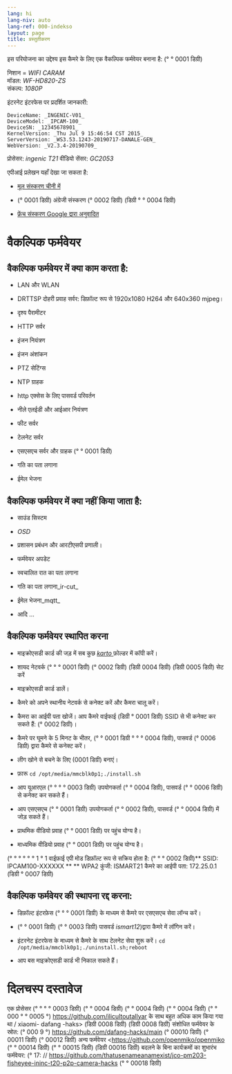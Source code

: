 ```yaml
---
lang: hi
lang-niv: auto
lang-ref: 000-indekso
layout: page
title: प्रस्तुतीकरण
---
```


इस परियोजना का उद्देश्य इस कैमरे के लिए एक वैकल्पिक फर्मवेयर बनाना है: (° ° 0001 डिग्री)

निशान = _WIFI CARAM_  
मॉडल: _WF-HD820-ZS_  
संकल्प: _1080P_

इंटरनेट इंटरफेस पर प्रदर्शित जानकारी:
```
DeviceName: _INGENIC-V01_
DeviceModel: _IPCAM-100_
DeviceSN: _12345678901_
KernelVersion: _Thu Jul 9 15:46:54 CST 2015_
ServerVersion: _WS3.53.1243-20190717-DANALE-GEN_
WebVersion: _V2.3.4-20190709_
```

प्रोसेसर: _ingenic T21_
वीडियो सेंसर: _GC2053_

एपीआई प्रलेखन यहाँ देखा जा सकता है:  
* [मूल संस्करण चीनी में](../zh/includes.zh/html/)


* (° 0001 डिग्री) अंग्रेजी संस्करण (° 0002 डिग्री) (डिग्री ° ° 0004 डिग्री)


* [फ्रेंच संस्करण Google द्वारा अनुवादित](../fr/includes.fr/html/)



# वैकल्पिक फर्मवेयर

## वैकल्पिक फर्मवेयर में क्या काम करता है:

* LAN और WLAN


* DRTTSP दोहरी प्रवाह सर्वर: डिफ़ॉल्ट रूप से 1920x1080 H264 और 640x360 mjpeg।


* दृश्य पैरामीटर


* HTTP सर्वर


* इंजन नियंत्रण


* इंजन अंशांकन


* PTZ सेटिंग्स


* NTP ग्राहक


* http एक्सेस के लिए पासवर्ड परिवर्तन


* नीले एलईडी और आईआर नियंत्रण


* फीट सर्वर


* टेलनेट सर्वर


* एसएसएच सर्वर और ग्राहक (° ° 0001 डिग्री)


* गति का पता लगाना


* ईमेल भेजना



## वैकल्पिक फर्मवेयर में क्या नहीं किया जाता है:

* साउंड सिस्टम


* _OSD_


* प्रशासन प्रबंधन और आरटीएसपी प्रणाली।


* फर्मवेयर अपडेट


* स्वचालित रात का पता लगाना


* गति का पता लगाना_ir-cut_


* ईमेल भेजना_mqtt_


* आदि ...



## वैकल्पिक फर्मवेयर स्थापित करना

* माइक्रोएसडी कार्ड की जड़ में सब कुछ [ _karto_ ](https://github.com/jmichault/ipcam-100/tree/master/karto) फ़ोल्डर में कॉपी करें।


* शायद नेटवर्क (° ° ° 0001 डिग्री) (° 0002 डिग्री) (डिग्री 0004 डिग्री) (डिग्री 0005 डिग्री) सेट करें


* माइक्रोएसडी कार्ड डालें।


* कैमरे को अपने स्थानीय नेटवर्क से कनेक्ट करें और कैमरा चालू करें।


* कैमरा का आईपी पता खोजें। आप कैमरे वाईफाई (डिग्री ° 0001 डिग्री) SSID से भी कनेक्ट कर सकते हैं: (° 0002 डिग्री)।


* कैमरे पर घूमने के 5 मिनट के भीतर, (° ° 0001 डिग्री ° ° ° 0004 डिग्री), पासवर्ड (° 0006 डिग्री) द्वारा कैमरे से कनेक्ट करें।


* लीग खोने से बचने के लिए (0001 डिग्री) बनाएं।


* फ़ारू `cd /opt/media/mmcblk0p1;./install.sh`


* आप यूआरएल (° ° ° ° 0003 डिग्री) उपयोगकर्ता (° ° 0004 डिग्री), पासवर्ड (° ° 0006 डिग्री) से कनेक्ट कर सकते हैं।


* आप एसएसएच (° ° 0001 डिग्री) उपयोगकर्ता (° ° 0002 डिग्री), पासवर्ड (° ° 0004 डिग्री) में जोड़ सकते हैं।


* प्राथमिक वीडियो प्रवाह (° ° 0001 डिग्री) पर पहुंच योग्य है।


* माध्यमिक वीडियो प्रवाह (° ° 0001 डिग्री) पर पहुंच योग्य है।


(° ° ° ° ° ° 1 ° 1 वाईफ़ाई एपी मोड डिफ़ॉल्ट रूप से सक्रिय होता है: (° ° ° 0002 डिग्री)** SSID: IPCAM100-XXXXXX
** ** WPA2 कुंजी: ISMART21
कैमरे का आईपी पता: 172.25.0.1 (डिग्री ° 0007 डिग्री)

## वैकल्पिक फर्मवेयर की स्थापना रद्द करना:

* डिफ़ॉल्ट इंटरफ़ेस (° ° ° 0001 डिग्री) के माध्यम से कैमरे पर एसएसएच सेवा लॉन्च करें।


* (° ° 0001 डिग्री) (° ° 0003 डिग्री) पासवर्ड _ismart12_)द्वारा कैमरे में लॉगिन करें।


* इंटरनेट इंटरफेस के माध्यम से कैमरे के साथ टेलनेट सेवा शुरू करें। `cd /opt/media/mmcblk0p1;./uninstall.sh;reboot`



* आप बस माइक्रोएसडी कार्ड भी निकाल सकते हैं।



# दिलचस्प दस्तावेज

एक प्रोसेसर (° ° ° ° 0003 डिग्री) (° ° 0004 डिग्री) (° ° 0004 डिग्री) (° ° 0004 डिग्री) (° ° 000 ° ° 0005 °) https://github.com/ilicultoutallyar के साथ बहुत अधिक काम किया गया था / xiaomi- dafang -haks>
(डिग्री 0008 डिग्री) (डिग्री 0008 डिग्री) संशोधित फर्मवेयर के स्रोत: (° 000 9 °) https://github.com/dafang-hacks/main (° 00010 डिग्री) (° 00011 डिग्री) (° 00012 डिग्री) अन्य फर्मवेयर <https://github.com/openmiko/openmiko (° ° 00014 डिग्री) (° ° 00015 डिग्री) (डिग्री 00016 डिग्री) बदलने के बिना कार्यक्रमों का शुभारंभ फर्मवेयर: (° 17: // https://github.com/thatusenameanamexist/jco-pm203-fisheyee-ininc-t20-p2p-camera-hacks (° ° 00018 डिग्री)

